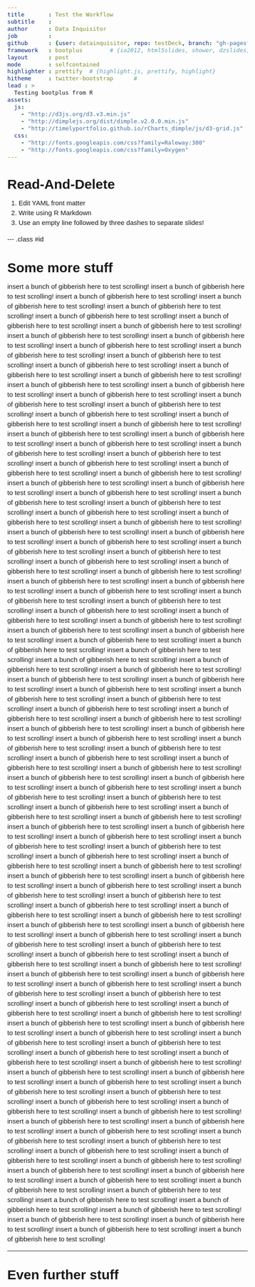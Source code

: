 ```yaml
---
title       : Test the Workflow
subtitle    : 
author      : Data Inquisitor
job         :
github      : {user: datainquisitor, repo: testDeck, branch: "gh-pages"}
framework   : bootplus        # {io2012, html5slides, shower, dzslides, ...}
layout      : post
mode        : selfcontained
highlighter : prettify  # {highlight.js, prettify, highlight}
hitheme     : twitter-bootstrap      # 
lead : >
  Testing bootplus from R
assets:
  js:
    - "http://d3js.org/d3.v3.min.js"
    - "http://dimplejs.org/dist/dimple.v2.0.0.min.js"
    - "http://timelyportfolio.github.io/rCharts_dimple/js/d3-grid.js"
  css:
    - "http://fonts.googleapis.com/css?family=Raleway:300"
    - "http://fonts.googleapis.com/css?family=Oxygen"    
---
```


# Read-And-Delete

<style>
body{
  font-family: 'Oxygen', sans-serif;
  font-size: 15px;
  line-height: 22px;
}

h1,h2,h3,h4 {
  font-family: 'Raleway', sans-serif;
}

</style>



1. Edit YAML front matter
2. Write using R Markdown
3. Use an empty line followed by three dashes to separate slides!

--- .class #id 

# Some more stuff

insert a bunch of gibberish here to test scrolling!
insert a bunch of gibberish here to test scrolling!
insert a bunch of gibberish here to test scrolling!
insert a bunch of gibberish here to test scrolling!
insert a bunch of gibberish here to test scrolling!
insert a bunch of gibberish here to test scrolling!
insert a bunch of gibberish here to test scrolling!
insert a bunch of gibberish here to test scrolling!
insert a bunch of gibberish here to test scrolling!
insert a bunch of gibberish here to test scrolling!
insert a bunch of gibberish here to test scrolling!
insert a bunch of gibberish here to test scrolling!
insert a bunch of gibberish here to test scrolling!
insert a bunch of gibberish here to test scrolling!
insert a bunch of gibberish here to test scrolling!
insert a bunch of gibberish here to test scrolling!
insert a bunch of gibberish here to test scrolling!
insert a bunch of gibberish here to test scrolling!
insert a bunch of gibberish here to test scrolling!
insert a bunch of gibberish here to test scrolling!
insert a bunch of gibberish here to test scrolling!
insert a bunch of gibberish here to test scrolling!
insert a bunch of gibberish here to test scrolling!
insert a bunch of gibberish here to test scrolling!
insert a bunch of gibberish here to test scrolling!
insert a bunch of gibberish here to test scrolling!
insert a bunch of gibberish here to test scrolling!
insert a bunch of gibberish here to test scrolling!
insert a bunch of gibberish here to test scrolling!
insert a bunch of gibberish here to test scrolling!
insert a bunch of gibberish here to test scrolling!
insert a bunch of gibberish here to test scrolling!
insert a bunch of gibberish here to test scrolling!
insert a bunch of gibberish here to test scrolling!
insert a bunch of gibberish here to test scrolling!
insert a bunch of gibberish here to test scrolling!
insert a bunch of gibberish here to test scrolling!
insert a bunch of gibberish here to test scrolling!
insert a bunch of gibberish here to test scrolling!
insert a bunch of gibberish here to test scrolling!
insert a bunch of gibberish here to test scrolling!
insert a bunch of gibberish here to test scrolling!
insert a bunch of gibberish here to test scrolling!
insert a bunch of gibberish here to test scrolling!
insert a bunch of gibberish here to test scrolling!
insert a bunch of gibberish here to test scrolling!
insert a bunch of gibberish here to test scrolling!
insert a bunch of gibberish here to test scrolling!
insert a bunch of gibberish here to test scrolling!
insert a bunch of gibberish here to test scrolling!
insert a bunch of gibberish here to test scrolling!
insert a bunch of gibberish here to test scrolling!
insert a bunch of gibberish here to test scrolling!
insert a bunch of gibberish here to test scrolling!
insert a bunch of gibberish here to test scrolling!
insert a bunch of gibberish here to test scrolling!
insert a bunch of gibberish here to test scrolling!
insert a bunch of gibberish here to test scrolling!
insert a bunch of gibberish here to test scrolling!
insert a bunch of gibberish here to test scrolling!
insert a bunch of gibberish here to test scrolling!
insert a bunch of gibberish here to test scrolling!
insert a bunch of gibberish here to test scrolling!
insert a bunch of gibberish here to test scrolling!
insert a bunch of gibberish here to test scrolling!
insert a bunch of gibberish here to test scrolling!
insert a bunch of gibberish here to test scrolling!
insert a bunch of gibberish here to test scrolling!
insert a bunch of gibberish here to test scrolling!
insert a bunch of gibberish here to test scrolling!
insert a bunch of gibberish here to test scrolling!
insert a bunch of gibberish here to test scrolling!
insert a bunch of gibberish here to test scrolling!
insert a bunch of gibberish here to test scrolling!
insert a bunch of gibberish here to test scrolling!
insert a bunch of gibberish here to test scrolling!
insert a bunch of gibberish here to test scrolling!
insert a bunch of gibberish here to test scrolling!
insert a bunch of gibberish here to test scrolling!
insert a bunch of gibberish here to test scrolling!
insert a bunch of gibberish here to test scrolling!
insert a bunch of gibberish here to test scrolling!
insert a bunch of gibberish here to test scrolling!
insert a bunch of gibberish here to test scrolling!
insert a bunch of gibberish here to test scrolling!
insert a bunch of gibberish here to test scrolling!
insert a bunch of gibberish here to test scrolling!
insert a bunch of gibberish here to test scrolling!
insert a bunch of gibberish here to test scrolling!
insert a bunch of gibberish here to test scrolling!
insert a bunch of gibberish here to test scrolling!
insert a bunch of gibberish here to test scrolling!
insert a bunch of gibberish here to test scrolling!
insert a bunch of gibberish here to test scrolling!
insert a bunch of gibberish here to test scrolling!
insert a bunch of gibberish here to test scrolling!
insert a bunch of gibberish here to test scrolling!
insert a bunch of gibberish here to test scrolling!
insert a bunch of gibberish here to test scrolling!
insert a bunch of gibberish here to test scrolling!
insert a bunch of gibberish here to test scrolling!
insert a bunch of gibberish here to test scrolling!
insert a bunch of gibberish here to test scrolling!
insert a bunch of gibberish here to test scrolling!
insert a bunch of gibberish here to test scrolling!
insert a bunch of gibberish here to test scrolling!
insert a bunch of gibberish here to test scrolling!
insert a bunch of gibberish here to test scrolling!
insert a bunch of gibberish here to test scrolling!
insert a bunch of gibberish here to test scrolling!
insert a bunch of gibberish here to test scrolling!
insert a bunch of gibberish here to test scrolling!
insert a bunch of gibberish here to test scrolling!
insert a bunch of gibberish here to test scrolling!
insert a bunch of gibberish here to test scrolling!
insert a bunch of gibberish here to test scrolling!
insert a bunch of gibberish here to test scrolling!
insert a bunch of gibberish here to test scrolling!
insert a bunch of gibberish here to test scrolling!
insert a bunch of gibberish here to test scrolling!
insert a bunch of gibberish here to test scrolling!
insert a bunch of gibberish here to test scrolling!
insert a bunch of gibberish here to test scrolling!
insert a bunch of gibberish here to test scrolling!
insert a bunch of gibberish here to test scrolling!
insert a bunch of gibberish here to test scrolling!
insert a bunch of gibberish here to test scrolling!
insert a bunch of gibberish here to test scrolling!
insert a bunch of gibberish here to test scrolling!
insert a bunch of gibberish here to test scrolling!
insert a bunch of gibberish here to test scrolling!
insert a bunch of gibberish here to test scrolling!
insert a bunch of gibberish here to test scrolling!
insert a bunch of gibberish here to test scrolling!
insert a bunch of gibberish here to test scrolling!
insert a bunch of gibberish here to test scrolling!
insert a bunch of gibberish here to test scrolling!
insert a bunch of gibberish here to test scrolling!
insert a bunch of gibberish here to test scrolling!
insert a bunch of gibberish here to test scrolling!
insert a bunch of gibberish here to test scrolling!
insert a bunch of gibberish here to test scrolling!
insert a bunch of gibberish here to test scrolling!
insert a bunch of gibberish here to test scrolling!
insert a bunch of gibberish here to test scrolling!
insert a bunch of gibberish here to test scrolling!
insert a bunch of gibberish here to test scrolling!
insert a bunch of gibberish here to test scrolling!
insert a bunch of gibberish here to test scrolling!
insert a bunch of gibberish here to test scrolling!
insert a bunch of gibberish here to test scrolling!
insert a bunch of gibberish here to test scrolling!
insert a bunch of gibberish here to test scrolling!
insert a bunch of gibberish here to test scrolling!
insert a bunch of gibberish here to test scrolling!
insert a bunch of gibberish here to test scrolling!



---

# Even further stuff




